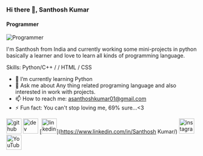 
### Hi there 👋, Santhosh Kumar
#### Programmer
![Programmer](https://Santhoshstark06.github.io/github-profile-readme-generator/images/banner.png)

I'm Santhosh from India and currently working some mini-projects in python basically a learner and love to learn all kinds of programming language.

Skills: Python/C++ /  / HTML / CSS

- 🌱 I’m currently learning Python 
- 💬 Ask me about Any thing related programing language and also interested in work with projects. 
- 📫 How to reach me: asanthoshkumar01@gmail.com 
- ⚡ Fun fact: You can't stop loving me, 69% sure...<3 


[<img src='https://cdn.jsdelivr.net/npm/simple-icons@3.0.1/icons/github.svg' alt='github' height='40'>](https://github.com/Santhohstark06)  [<img src='https://cdn.jsdelivr.net/npm/simple-icons@3.0.1/icons/dev-dot-to.svg' alt='dev' height='40'>](https://dev.to/Santhoshsatark06)  [<img src='https://cdn.jsdelivr.net/npm/simple-icons@3.0.1/icons/linkedin.svg' alt='linkedin' height='40'>](https://www.linkedin.com/in/Santhosh Kumar/)  [<img src='https://cdn.jsdelivr.net/npm/simple-icons@3.0.1/icons/instagram.svg' alt='instagram' height='40'>](https://www.instagram.com/_im_santos/)  [<img src='https://cdn.jsdelivr.net/npm/simple-icons@3.0.1/icons/youtube.svg' alt='YouTube' height='40'>](https://www.youtube.com/channel/asanthoshkumar01@gmail.com)  








